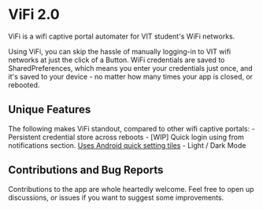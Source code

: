 # ViFi 2.0

ViFi is a wifi captive portal automater for VIT student's WiFi networks.

Using ViFi, you can skip the hassle of manually logging-in to VIT wifi networks at just the click of a Button.
WiFi credentials are saved to SharedPreferences, which means you enter your credentials just once, and it's saved to your device - no matter how many times your app is closed, or rebooted.


## Unique Features
The following makes ViFi standout, compared to other wifi captive portals:
    - Persistent credential store across reboots
    - [WIP] Quick login using from notifications section. [Uses Android quick setting tiles](https://developer.android.com/develop/ui/views/quicksettings-tiles)
    - Light / Dark Mode


## Contributions and Bug Reports
Contributions to the app are whole heartedly welcome. Feel free to open up discussions, or issues if you want to suggest some improvements.
